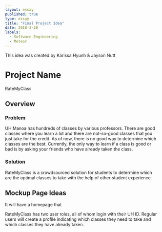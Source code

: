 ```yaml
---
layout: essay
published: true
type: essay
title: "Final Project Idea"
date: 2018-3-20
labels:
  - Software Engineering
  - Meteor
---
```


This idea was created by Karissa Hyunh & Jayson Nutt

# Project Name
RateMyClass

## Overview

### Problem
UH Manoa has hundreds of classes by various professors. There are good classes where you learn a lot and there are not-so-good classes that you just take for the credit. As of now, there is no good way to determine which classes are the best. Currently, the only way to learn if a class is good or bad is by asking your friends who have already taken the class.

### Solution
RateMyClass is a crowdsourced solution for students to determine which are the optimal classes to take with the help of other student experience. 

## Mockup Page Ideas

It will have a homepage that 

RateMyClass has two user roles, all of whom login with their UH ID. Regular users will create a profile indicating which classes they need to take and which classes they have already taken. 
